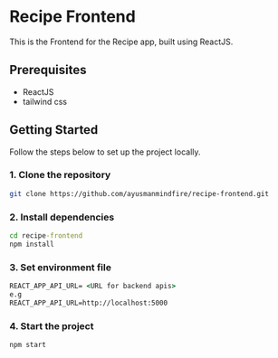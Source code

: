 # Recipe Frontend

This is the Frontend for the Recipe app, built using ReactJS.

## Prerequisites

- ReactJS
- tailwind css

## Getting Started

Follow the steps below to set up the project locally.

### 1. Clone the repository

```bash
git clone https://github.com/ayusmanmindfire/recipe-frontend.git
```

### 2. Install dependencies

```cmd
cd recipe-frontend
npm install
```

### 3. Set environment file

```cmd
REACT_APP_API_URL= <URL for backend apis>
e.g
REACT_APP_API_URL=http://localhost:5000
```

### 4. Start the project
```cmd
npm start
```

